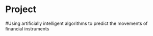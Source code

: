 # Project

#Using artificially intelligent algorithms to predict the movements of financial instruments
